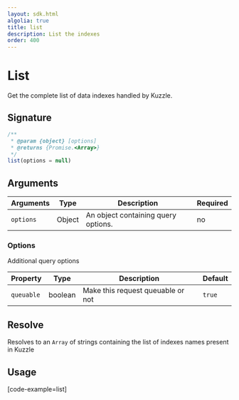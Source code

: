 ```yaml
---
layout: sdk.html
algolia: true
title: list
description: List the indexes
order: 400
---
```


# List

Get the complete list of data indexes handled by Kuzzle.

## Signature

``` javascript
/**
 * @param {object} [options]
 * @returns {Promise.<Array>}
 */
list(options = null)
```

## Arguments

| Arguments     | Type        | Description                         | Required
|---------------|-------------|-------------------------------------|----------
| ``options``   | Object      | An object containing query options. | no

### __Options__

Additional query options

| Property | Type    | Description                       | Default |
| -------- | ------- | --------------------------------- | ------- |
| `queuable` | boolean | Make this request queuable or not | `true` |

## Resolve

Resolves to an `Array` of strings containing the list of indexes names present in Kuzzle

## Usage

[code-example=list]